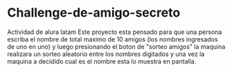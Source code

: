 # Challenge-de-amigo-secreto
Actividad de alura latam
Este proyecto esta pensado para que una persona escriba el nombre de total maximo de 10 amigos (los nombres ingresados de uno en uno) y luego presionando el boton de "sorteo amigos" la maquina realizara un sorteo aleatorio entre los nombres digitados y una vez la maquina a decidido cual es el nombre esta lo muestra en pantalla.
